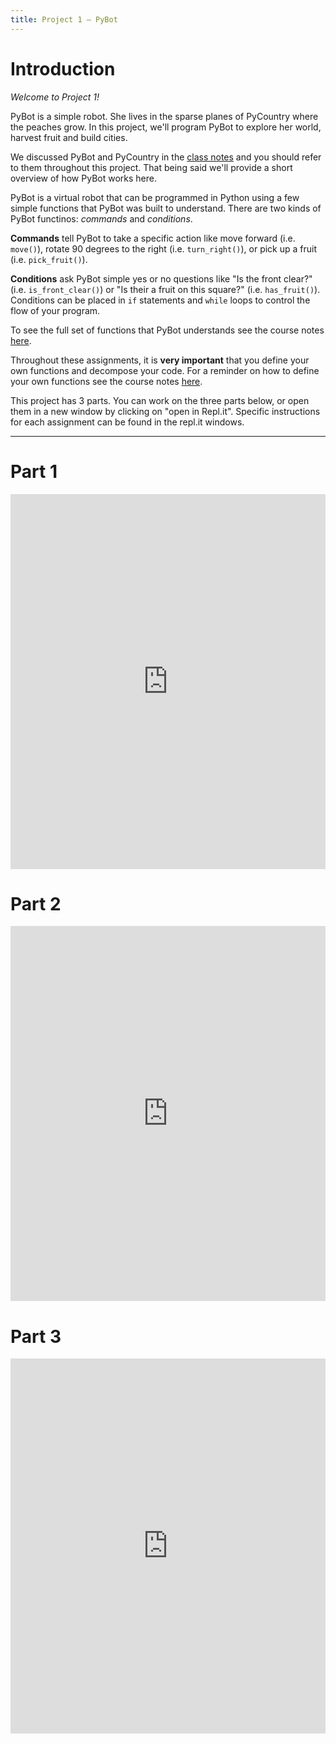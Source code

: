 ```yaml
---
title: Project 1 – PyBot
---
```


# Introduction 
_Welcome to Project 1!_ 

PyBot is a simple robot. She lives in the sparse planes of PyCountry where the peaches grow. In this project, we'll program PyBot to explore her world, harvest fruit and build cities.

We discussed PyBot and PyCountry in the [class notes](cs106r/notes#boolean) and you should refer to them throughout this project. That being said we'll provide a short overview of how PyBot works here. 

PyBot is a virtual robot that can be programmed in Python using a few simple functions that PyBot was built to understand. There are two kinds of PyBot functinos: _commands_ and _conditions_. 

**Commands** tell PyBot to take a specific action like move forward (i.e. `move()`), rotate 90 degrees to the right (i.e. `turn_right()`), or pick up a fruit (i.e. `pick_fruit()`). 

**Conditions** ask PyBot simple yes or no questions like "Is the front clear?" (i.e. `is_front_clear()`) or "Is their a fruit on this square?" (i.e. `has_fruit()`). Conditions can be placed in `if` statements and `while` loops to control the flow of your program. 

To see the full set of functions that PyBot understands see the course notes [here](cs106r/notes). 

Throughout these assignments, it is **very important** that you define your own functions and decompose your code. For a reminder on how to define your own functions see the course notes [here](cs106r/notes). 

This project has 3 parts. You can work on the three parts below, or open them in a new window by clicking on "open in Repl.it". Specific instructions for each assignment can be found in the repl.it windows. 

---

# Part 1
<iframe frameborder="0" width="100%" height="600px" src="https://repl.it/student_embed/assignment/1300373/0ac93fcba405151f49c06aba0ed2e360"></iframe>

# Part 2 
<iframe frameborder="0" width="100%" height="600px" src="https://repl.it/student_embed/assignment/1300373/0ac93fcba405151f49c06aba0ed2e360"></iframe>

# Part 3
<iframe frameborder="0" width="100%" height="600px" src="https://repl.it/student_embed/assignment/1300373/0ac93fcba405151f49c06aba0ed2e360"></iframe>
